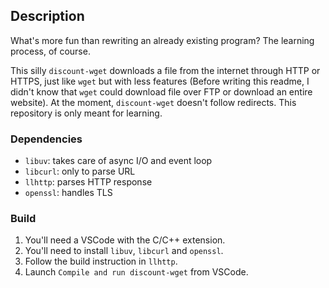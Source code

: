 ## Description

What's more fun than rewriting an already existing program? The learning process, of course.

This silly `discount-wget` downloads a file from the internet through HTTP or HTTPS, just like `wget` but with less features (Before writing this readme, I didn't know that `wget` could download file over FTP or download an entire website). At the moment, `discount-wget` doesn't follow redirects. This repository is only meant for learning.

### Dependencies

* `libuv`: takes care of async I/O and event loop
* `libcurl`: only to parse URL
* `llhttp`: parses HTTP response
* `openssl`: handles TLS

### Build

1. You'll need a VSCode with the C/C++ extension.
2. You'll need to install `libuv`, `libcurl` and `openssl`.
3. Follow the build instruction in `llhttp`.
4. Launch `Compile and run discount-wget` from VSCode.
